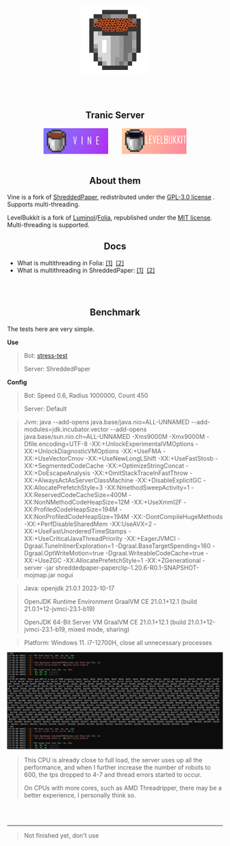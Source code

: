 <div align=center>
    <img src="assets/Vine.png" alt="">
    <br /><br />
    <img src="https://img.shields.io/github/commit-activity/w/LevelTranic/Vine?style=flat-square" alt="">
    <img src="https://img.shields.io/github/downloads/LevelTranic/Vine/total?style=flat-square" alt="">
    <a href="https://github.com/LevelTranic/Vine/releases"><img src="https://img.shields.io/github/release-date/LevelTranic/Vine?style=flat-square" alt=""></a>
    <a href="https://github.com/LevelTranic/Vine/releases"><img src="https://img.shields.io/github/v/release/LevelTranic/Vine?style=flat-square" alt=""></a>
    <br /><br />
</div>

<div align=center>
    <h2>Tranic Server</h2>
    <a title="Vine for MultiPaper/ShreddedPaper" href="https://github.com/LevelTranic/Vine"><img width="30%" src="assets/Vine-Banner.png" alt=""/></a>
    &nbsp;&nbsp;&nbsp;&nbsp;&nbsp;&nbsp;
    <a title="LevelBukkit for PaperMC/Folia & LuminolMC/Luminol" href="https://github.com/LevelTranic/LevelBukkit"><img width="30%" src="assets/LevelBukkit-Banner.png" alt=""/></a>
    <br/><br/>
</div>

<h2 align=center>About them</h2>
Vine is a fork of <a href="https://github.com/MultiPaper/ShreddedPaper" target="_parent">ShreddedPaper</a>, redistributed under the <a href="https://github.com/LevelTranic/Vine?tab=GPL-3.0-1-ov-file#readme">GPL-3.0 license</a> . Supports multi-threading.

LevelBukkit is a fork of <a href="https://github.com/LuminolMC/Luminol" target="_parent">Luminol</a>/<a href="https://github.com/PaperMC/Folia" target="_parent">Folia</a>, republished under the <a href="https://github.com/LevelTranic/LevelBukkit?tab=MIT-1-ov-file"> MIT license</a>. Multi-threading is supported.

<div align=center>
    <h2>Docs</h2>
</div>

- What is multithreading in Folia: [[1]](https://docs.papermc.io/folia/reference/overview)&nbsp;&nbsp;[[2]](https://docs.papermc.io/folia/reference/region-logic)
- What is multithreading in ShreddedPaper: [[1]](https://github.com/MultiPaper/ShreddedPaper/blob/main/HOW_IT_WORKS.md)&nbsp;&nbsp;[[2]](https://github.com/MultiPaper/ShreddedPaper/blob/main/DEVELOPING_A_MULTITHREAD_PLUGIN.md)

<br/><br/>

<div align=center>
    <h2>Benchmark</h2>
</div>
The tests here are very simple.

<b>Use</b>

> Bot: [stress-test](https://github.com/PureGero/minecraft-stress-test)
> 
> Server: ShreddedPaper

<b>Config</b>
> Bot: Speed 0.6, Radius 1000000, Count 450
> 
> Server: Default

> Jvm: java --add-opens java.base/java.nio=ALL-UNNAMED --add-modules=jdk.incubator.vector --add-opens java.base/sun.nio.ch=ALL-UNNAMED -Xms9000M -Xmx9000M -Dfile.encoding=UTF-8 -XX:+UnlockExperimentalVMOptions -XX:+UnlockDiagnosticVMOptions -XX:+UseFMA -XX:+UseVectorCmov -XX:+UseNewLongLShift -XX:+UseFastStosb -XX:+SegmentedCodeCache -XX:+OptimizeStringConcat -XX:+DoEscapeAnalysis -XX:+OmitStackTraceInFastThrow -XX:+AlwaysActAsServerClassMachine -XX:+DisableExplicitGC -XX:AllocatePrefetchStyle=3 -XX:NmethodSweepActivity=1 -XX:ReservedCodeCacheSize=400M -XX:NonNMethodCodeHeapSize=12M -XX:+UseXmmI2F -XX:ProfiledCodeHeapSize=194M -XX:NonProfiledCodeHeapSize=194M -XX:-DontCompileHugeMethods -XX:+PerfDisableSharedMem -XX:UseAVX=2 -XX:+UseFastUnorderedTimeStamps -XX:+UseCriticalJavaThreadPriority -XX:+EagerJVMCI -Dgraal.TuneInlinerExploration=1 -Dgraal.BaseTargetSpending=160 -Dgraal.OptWriteMotion=true -Dgraal.WriteableCodeCache=true -XX:+UseZGC -XX:AllocatePrefetchStyle=1 -XX:+ZGenerational -server -jar shreddedpaper-paperclip-1.20.6-R0.1-SNAPSHOT-mojmap.jar nogui

> Java: openjdk 21.0.1 2023-10-17
> 
> OpenJDK Runtime Environment GraalVM CE 21.0.1+12.1 (build 21.0.1+12-jvmci-23.1-b19)
> 
> OpenJDK 64-Bit Server VM GraalVM CE 21.0.1+12.1 (build 21.0.1+12-jvmci-23.1-b19, mixed mode, sharing)

> Platform:
> Windows 11. i7-12700H, close all unnecessary processes

![](assets/benchmark.png)

> This CPU is already close to full load, the server uses up all the performance, 
> and when I further increase the number of robots to 600, the tps dropped to 4-7 and thread errors started to occur.
> 
> On CPUs with more cores, such as AMD Threadripper, 
> there may be a better experience, I personally think so.

<br/><br/>

------

> Not finished yet, don't use
